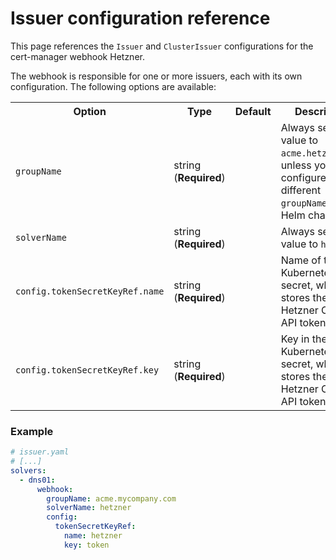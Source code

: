# Issuer configuration reference

This page references the `Issuer` and `ClusterIssuer` configurations for the cert-manager webhook Hetzner.

The webhook is responsible for one or more issuers, each with its own configuration. The following options are available:

<table>
    <tr>
        <th>Option</th>
        <th>Type</th>
        <th>Default</th>
        <th>Description</th>
    </tr>
    <tr>
        <td><code>groupName</code></td>
        <td>string (<strong>Required</strong>)</td>
        <td></td>
        <td>
            Always set this value to <code>acme.hetzner.com</code>,
            unless you configured a different <code>groupName</code> for the Helm chart.
        </td>
    </tr>
    <tr>
        <td><code>solverName</code></td>
        <td>string (<strong>Required</strong>)</td>
        <td></td>
        <td>Always set this value to <code>hetzner</code></td>
    </tr>
    <tr>
        <td><code>config.tokenSecretKeyRef.name</code></td>
        <td>string (<strong>Required</strong>)</td>
        <td></td>
        <td>Name of the Kubernetes secret, which stores the Hetzner Cloud API token.</td>
    </tr>
    <tr>
        <td><code>config.tokenSecretKeyRef.key</code></td>
        <td>string (<strong>Required</strong>)</td>
        <td></td>
        <td>Key in the Kubernetes secret, which stores the Hetzner Cloud API token.</td>
    </tr>
</table>

### Example

```yaml
# issuer.yaml
# [...]
solvers:
  - dns01:
      webhook:
        groupName: acme.mycompany.com
        solverName: hetzner
        config:
          tokenSecretKeyRef:
            name: hetzner
            key: token
```
